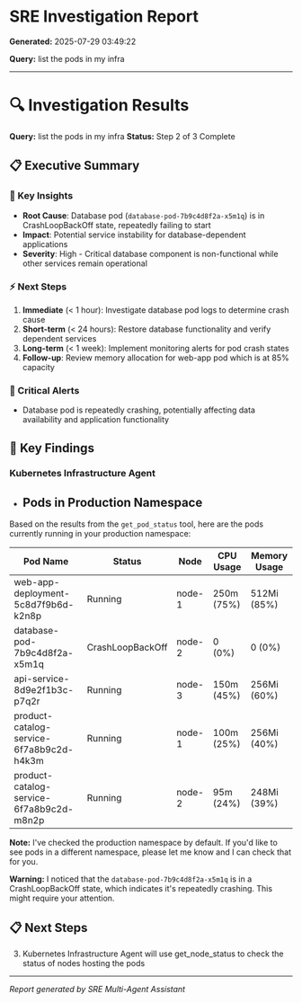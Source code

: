 # SRE Investigation Report

**Generated:** 2025-07-29 03:49:22

**Query:** list the pods in my infra

---

# 🔍 Investigation Results

**Query:** list the pods in my infra
**Status:** Step 2 of 3 Complete

## 📋 Executive Summary

### 🎯 Key Insights
- **Root Cause**: Database pod (`database-pod-7b9c4d8f2a-x5m1q`) is in CrashLoopBackOff state, repeatedly failing to start
- **Impact**: Potential service instability for database-dependent applications
- **Severity**: High - Critical database component is non-functional while other services remain operational

### ⚡ Next Steps
1. **Immediate** (< 1 hour): Investigate database pod logs to determine crash cause
2. **Short-term** (< 24 hours): Restore database functionality and verify dependent services
3. **Long-term** (< 1 week): Implement monitoring alerts for pod crash states
4. **Follow-up**: Review memory allocation for web-app pod which is at 85% capacity

### 🚨 Critical Alerts
- Database pod is repeatedly crashing, potentially affecting data availability and application functionality

## 🎯 Key Findings

### Kubernetes Infrastructure Agent
- ## Pods in Production Namespace

Based on the results from the `get_pod_status` tool, here are the pods currently running in your production namespace:

| Pod Name | Status | Node | CPU Usage | Memory Usage |
|----------|--------|------|-----------|-------------|
| web-app-deployment-5c8d7f9b6d-k2n8p | Running | node-1 | 250m (75%) | 512Mi (85%) |
| database-pod-7b9c4d8f2a-x5m1q | CrashLoopBackOff | node-2 | 0 (0%) | 0 (0%) |
| api-service-8d9e2f1b3c-p7q2r | Running | node-3 | 150m (45%) | 256Mi (60%) |
| product-catalog-service-6f7a8b9c2d-h4k3m | Running | node-1 | 100m (25%) | 256Mi (40%) |
| product-catalog-service-6f7a8b9c2d-m8n2p | Running | node-2 | 95m (24%) | 248Mi (39%) |

**Note:** I've checked the production namespace by default. If you'd like to see pods in a different namespace, please let me know and I can check that for you.

**Warning:** I noticed that the `database-pod-7b9c4d8f2a-x5m1q` is in a CrashLoopBackOff state, which indicates it's repeatedly crashing. This might require your attention.

## 📋 Next Steps

3. Kubernetes Infrastructure Agent will use get_node_status to check the status of nodes hosting the pods


---
*Report generated by SRE Multi-Agent Assistant*
